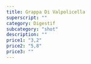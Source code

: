 ```yaml
---
title: Grappa Di Valpolicella
superscript: ""
category: Digestif
subcategory: "shot"
description: ""
price1: "3,2"
price2: "5,8"
price3: ""
---
```

